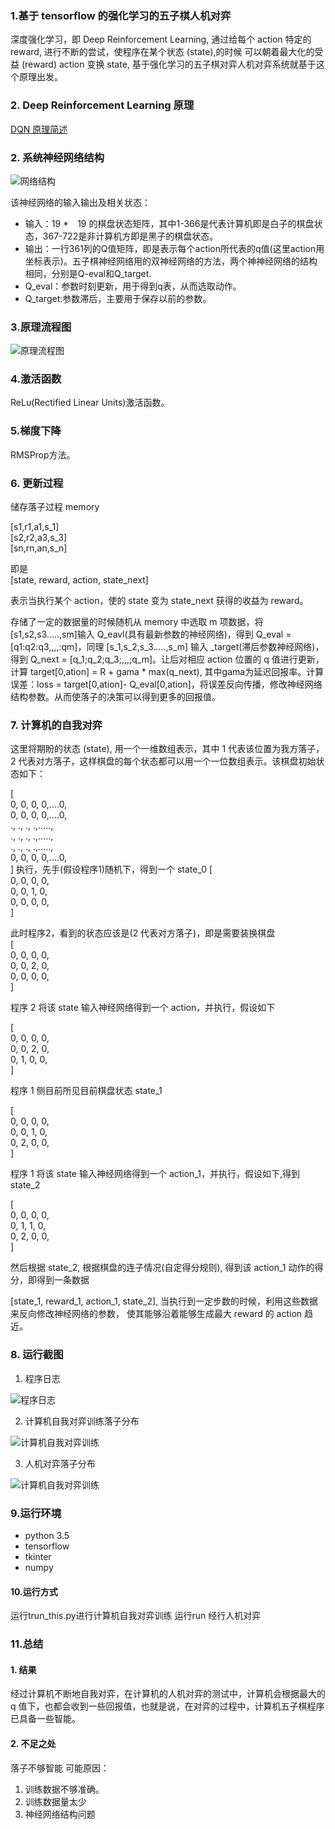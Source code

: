 ### 1.基于 tensorflow  的强化学习的五子棋人机对弈
深度强化学习，即 Deep Reinforcement Learning, 通过给每个 action 特定的 reward, 进行不断的尝试，使程序在某个状态 (state),的时候
可以朝着最大化的受益 (reward) action 变换 state, 基于强化学习的五子棋对弈人机对弈系统就基于这个原理出发。

### 2. Deep Reinforcement Learning 原理
[DQN 原理简述](./dqn原理.md)

### 2. 系统神经网络结构  

![网络结构](./images/net.png)    

该神经网络的输入输出及相关状态：  

- 输入：19 *　19 的棋盘状态矩阵，其中1-366是代表计算机即是白子的棋盘状态，367-722是非计算机方即是黑子的棋盘状态。
- 输出：一行361列的Q值矩阵，即是表示每个action所代表的q值(这里action用坐标表示)。五子棋神经网络用的双神经网络的方法，两个神神经网络的结构相同，分别是Q-eval和Q_target.
- Q_eval：参数时刻更新，用于得到q表，从而选取动作。
- Q_target:参数滞后，主要用于保存以前的参数。

### 3.原理流程图  
![原理流程图](./images/流程图.png)  

### 4.激活函数
ReLu(Rectified Linear Units)激活函数。  

### 5.梯度下降
RMSProp方法。  

### 6. 更新过程
储存落子过程  memory

[s1,r1,a1,s_1]    
[s2,r2,a3,s_3]  
[sn,rn,an,s_n]  

即是    
[state, reward, action, state_next]  

表示当执行某个 action，使的 state 变为 state_next 获得的收益为 reward。 


存储了一定的数据量的时候随机从 memory 中选取 m 项数据，将[s1,s2,s3…..,sm]输入 Q_eavl(具有最新参数的神经网络)，得到 Q_eval = [q1:q2:q3,,,,:qm]，同理 [s_1,s_2,s_3…..,s_m] 输入 _target(滞后参数神经网络)，得到 Q_next = [q_1;q_2;q_3;,,,;q_m]。让后对相应 action 位置的 q 值进行更新，计算 target[0,ation] = R + gama * max(q_next), 其中gama为延迟回报率。计算误差：loss = target[0,ation]- Q_eval[0,ation]，将误差反向传播，修改神经网络结构参数。从而使落子的决策可以得到更多的回报值。

### 7. 计算机的自我对弈
这里将期盼的状态 (state), 用一个一维数组表示，其中 1 代表该位置为我方落子，2 代表对方落子，这样棋盘的每个状态都可以用一个一位数组表示。该棋盘初始状态如下：  

[  
  0, 0, 0, 0,....0,  
  0, 0, 0, 0,....0,  
  ., ., ., .,.....,  
  ., ., ., .,.....,  
  ., ., ., .,.....,  
  0, 0, 0, 0,....0,  
]
执行，先手(假设程序1)随机下，得到一个 state_0
[  
  0, 0, 0, 0,  
  0, 0, 1, 0,  
  0, 0, 0, 0,  
]  

此时程序2，看到的状态应该是(2 代表对方落子)，即是需要装换棋盘  
[  
  0, 0, 0, 0,  
  0, 0, 2, 0,  
  0, 0, 0, 0,  
]  

程序 2 将该 state 输入神经网络得到一个 action，并执行，假设如下

[  
  0, 0, 0, 0,  
  0, 0, 2, 0,  
  0, 1, 0, 0,  
]  

程序 1 侧目前所见目前棋盘状态 state_1

[  
  0, 0, 0, 0,  
  0, 0, 1, 0,  
  0, 2, 0, 0,  
]  

程序 1  将该 state 输入神经网络得到一个 action_1，并执行，假设如下,得到 state_2

[  
  0, 0, 0, 0,  
  0, 1, 1, 0,  
  0, 2, 0, 0,  
]  

然后根据 state_2, 根据棋盘的连子情况(自定得分规则), 得到该 action_1 动作的得分，即得到一条数据

[state_1, reward_1, action_1, state_2], 当执行到一定步数的时候，利用这些数据来反向修改神经网络的参数，
使其能够沿着能够生成最大 reward 的 action 趋近。




### 8. 运行截图
1. 程序日志

![程序日志](./images/action1.png)  


2. 计算机自我对弈训练落子分布  

![计算机自我对弈训练](./images/结果1.png)  



3. 人机对弈落子分布  

![计算机自我对弈训练](./images/结果2.png)   



### 9.运行环境
- python 3.5
- tensorflow
- tkinter
- numpy

#### 10.运行方式 
运行trun_this.py进行计算机自我对弈训练
运行run 经行人机对弈

### 11.总结

#### 1. 结果
 经过计算机不断地自我对弈，在计算机的人机对弈的测试中，计算机会根据最大的 q 值下，也都会收到一些回报值，也就是说，在对弈的过程中，计算机五子棋程序已具备一些智能。

#### 2. 不足之处
落子不够智能
可能原因： 
 1. 训练数据不够准确。
 2. 训练数据量太少
 3. 神经网络结构问题

